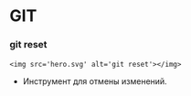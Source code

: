 <h1>GIT</h1>

<h3>git reset</h3>


    <img src='hero.svg' alt='git reset'></img>


  - Инструмент для отмены изменений.